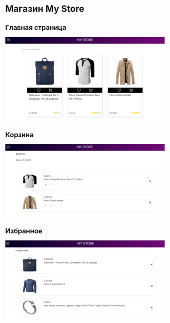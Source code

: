 # Магазин My Store
## Главная страница
<img src="./readme/home.png" alt='Home Page'>

## Корзина
<img src="./readme/basket.png" alt='Basket Page'>

## Избранное
<img src="./readme/favourite.png" alt='Favourite Page'>
